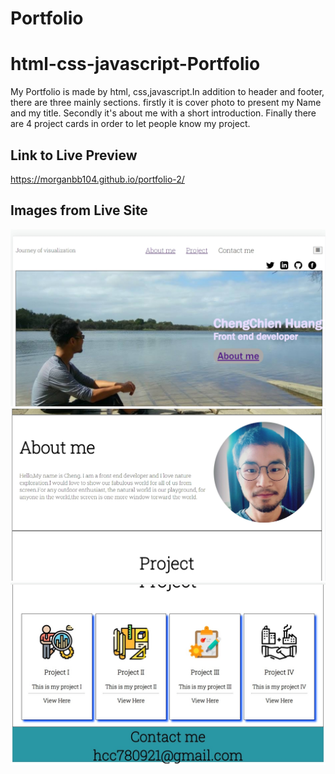 # Portfolio


#  html-css-javascript-Portfolio

My Portfolio is made by html, css,javascript.In addition to header and footer, there are three mainly sections. firstly it is cover photo to present my Name and my title. Secondly it's about me with a short introduction. Finally there are 4 project cards in order to let people know my project.


## Link to Live Preview
https://morganbb104.github.io/portfolio-2/


## Images from Live Site
![Portfolio; home, top](https://github.com/Morganbb104/Portfolio/blob/main/assets/images/preview_image1.jpg)
![Portfolio; home, middle](https://github.com/Morganbb104/Portfolio/blob/main/assets/images/preview_image2.jpg)
![Portfolio; home, buttom](https://github.com/Morganbb104/Portfolio/blob/main/assets/images/preview_image3.jpg)

